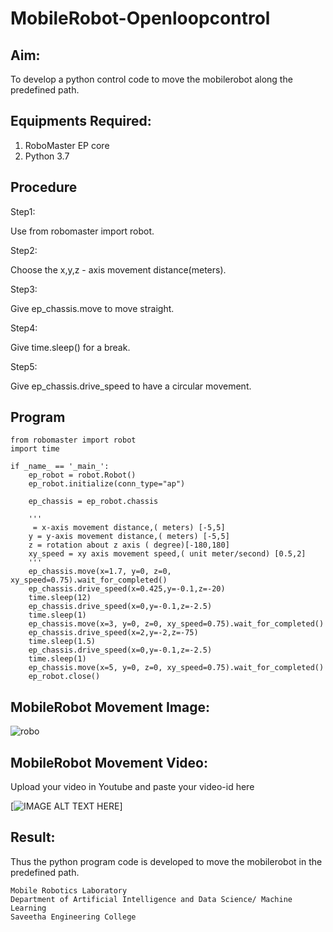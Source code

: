 # MobileRobot-Openloopcontrol
## Aim:

To develop a python control code to move the mobilerobot along the predefined path.

## Equipments Required:
1. RoboMaster EP core
2. Python 3.7

## Procedure

Step1:

Use from robomaster import robot.

Step2:

Choose the x,y,z - axis movement distance(meters).

Step3:

Give ep_chassis.move to move straight.

Step4:

Give time.sleep() for a break.

Step5:

Give ep_chassis.drive_speed to have a circular movement.

## Program
```
from robomaster import robot
import time

if _name_ == '_main_':
    ep_robot = robot.Robot()
    ep_robot.initialize(conn_type="ap")

    ep_chassis = ep_robot.chassis

    '''
     = x-axis movement distance,( meters) [-5,5]
    y = y-axis movement distance,( meters) [-5,5]
    z = rotation about z axis ( degree)[-180,180]
    xy_speed = xy axis movement speed,( unit meter/second) [0.5,2]
    '''
    ep_chassis.move(x=1.7, y=0, z=0, xy_speed=0.75).wait_for_completed()
    ep_chassis.drive_speed(x=0.425,y=-0.1,z=-20)
    time.sleep(12)
    ep_chassis.drive_speed(x=0,y=-0.1,z=-2.5)
    time.sleep(1)
    ep_chassis.move(x=3, y=0, z=0, xy_speed=0.75).wait_for_completed()
    ep_chassis.drive_speed(x=2,y=-2,z=-75)
    time.sleep(1.5)
    ep_chassis.drive_speed(x=0,y=-0.1,z=-2.5)
    time.sleep(1)
    ep_chassis.move(x=5, y=0, z=0, xy_speed=0.75).wait_for_completed()
    ep_robot.close()
```

## MobileRobot Movement Image:

![robo](./img/robomaster.png)



## MobileRobot Movement Video:

Upload your video in Youtube and paste your video-id here

[![IMAGE ALT TEXT HERE](https://youtube.com/shorts/huDYj3T7nf8?feature=share)]



## Result:
Thus the python program code is developed to move the mobilerobot in the predefined path.




```
Mobile Robotics Laboratory
Department of Artificial Intelligence and Data Science/ Machine Learning
Saveetha Engineering College
```
